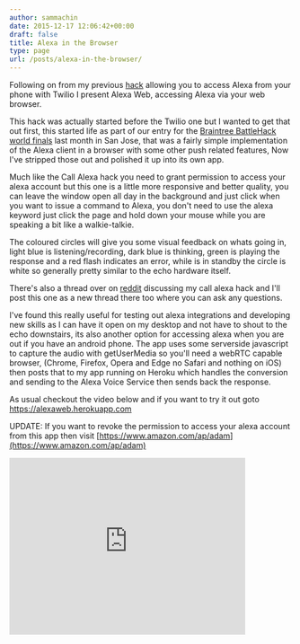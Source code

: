 ```yaml
---
author: sammachin
date: 2015-12-17 12:06:42+00:00
draft: false
title: Alexa in the Browser
type: page
url: /posts/alexa-in-the-browser/
---
```


Following on from my previous [hack](http://sammachin.com/hacks-and-projects/call-alexa/) allowing you to access Alexa from your phone with Twilio I present Alexa Web, accessing Alexa via your web browser.

This hack was actually started before the Twilio one but I wanted to get that out first, this started life as part of our entry for the [Braintree BattleHack world finals](https://2015.battlehack.org/finals) last month in San Jose, that was a fairly simple implementation of the Alexa client in a browser with some other push related features, Now I've stripped those out and polished it up into its own app.

Much like the Call Alexa hack you need to grant permission to access your alexa account but this one is a little more responsive and better quality, you can leave the window open all day in the background and just click when you want to issue a command to Alexa, you don't need to use the alexa keyword just click the page and hold down your mouse while you are speaking a bit like a walkie-talkie.

The coloured circles will give you some visual feedback on whats going in, light blue is listening/recording, dark blue is thinking, green is playing the response and a red flash indicates an error, while is in standby the circle is white so generally pretty similar to the echo hardware itself.

There's also a thread over on [reddit](https://www.reddit.com/r/amazonecho/comments/3x498e/talk_to_alexa_over_your_phone/) discussing my call alexa hack and I'll post this one as a new thread there too where you can ask any questions.

I've found this really useful for testing out alexa integrations and developing new skills as I can have it open on my desktop and not have to shout to the echo downstairs, its also another option for accessing alexa when you are out if you have an android phone.
The app uses some serverside javascript to capture the audio with getUserMedia so you'll need a webRTC capable browser, (Chrome, Firefox, Opera and Edge no Safari and nothing on iOS) then posts that to my app running on Heroku which handles the conversion and sending to the Alexa Voice Service then sends back the response.

As usual checkout the video below and if you want to try it out goto [https://alexaweb.herokuapp.com ](https://alexaweb.herokuapp.com)

UPDATE: If you want to revoke the permission to access your alexa account from this app then visit [https://www.amazon.com/ap/adam](https://www.amazon.com/ap/adam)
<iframe width="420" allowfullscreen="None" src="https://www.youtube.com/embed/zSUXjpljM84" frameborder="0" height="315"></iframe>
